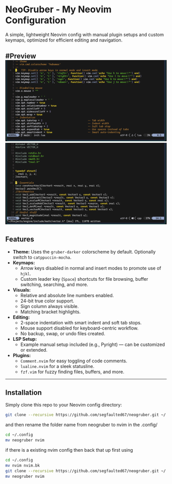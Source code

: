 # NeoGruber - My Neovim Configuration

A simple, lightweight Neovim config with manual plugin setups and custom keymaps, optimized for efficient editing and navigation.

#Preview
![Screenshot](asset/screenshot.png)
![](asset/screenshot1.png)
---

## Features

- **Theme:** Uses the `gruber-darker` colorscheme by default. Optionally switch to `catppuccin-mocha`.
- **Keymaps:**
  - Arrow keys disabled in normal and insert modes to promote use of `hjkl`.
  - Custom leader key (`Space`) shortcuts for file browsing, buffer switching, searching, and more.
- **Visuals:**
  - Relative and absolute line numbers enabled.
  - 24-bit true color support.
  - Sign column always visible.
  - Matching bracket highlights.
- **Editing:**
  - 2-space indentation with smart indent and soft tab stops.
  - Mouse support disabled for keyboard-centric workflow.
  - No backup, swap, or undo files created.
- **LSP Setup:**
  - Example manual setup included (e.g., Pyright) — can be customized or extended.
- **Plugins:**
  - `Comment.nvim` for easy toggling of code comments.
  - `lualine.nvim` for a sleek statusline.
  - `fzf.vim` for fuzzy finding files, buffers, and more.

---

## Installation

Simply clone this repo to your Neovim config directory:

```bash
git clone --recursive https://github.com/segfaulted67/neogruber.git ~/.config
```
and then rename the folder name from neogruber to nvim in the .config/
```bash
cd ~/.config
mv neogruber nvim
```
if there is a existing nvim config then back that up first using
```bash
cd ~/.config
mv nvim nvim.bk
git clone --recursive https://github.com/segfaulted67/neogruber.git ~/.config
mv neogruber nvim
```
